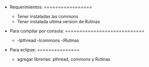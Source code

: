 - Requerimientos:
=================
  - Tener instaladas las commons
  - Tener instalada ultima version de Rutinas

- Para compilar por consola:
============================
  - -lpthread -lcommons -lRutinas
  
- Para eclipse:
===============
  - agregar librerias: pthread, commons y Rutinas
